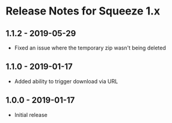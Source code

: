 # Release Notes for Squeeze 1.x

## 1.1.2 - 2019-05-29
- Fixed an issue where the temporary zip wasn't being deleted
## 1.1.0 - 2019-01-17
- Added ability to trigger download via URL
## 1.0.0 - 2019-01-17
- Initial release
